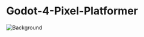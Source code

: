 # Godot-4-Pixel-Platformer

![Background](https://user-images.githubusercontent.com/25175559/234740572-68a61910-1c6b-45e3-990b-98b66da77120.PNG)
